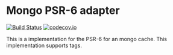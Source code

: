 # Mongo PSR-6 adapter 
[![Build Status](https://travis-ci.org/php-cache/mongo-adapter.svg?branch=master)](https://travis-ci.org/php-cache/mongo-adapter) [![codecov.io](https://codecov.io/github/php-cache/mongo-adapter/coverage.svg?branch=master)](https://codecov.io/github/php-cache/mongo-adapter?branch=master)

This is a implementation for the PSR-6 for an mongo cache. This implementation supports tags. 
